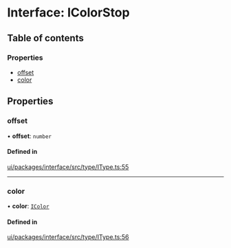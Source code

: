 # Interface: IColorStop

## Table of contents

### Properties

- [offset](IColorStop.md#offset)
- [color](IColorStop.md#color)

## Properties

### offset

• **offset**: `number`

#### Defined in

[ui/packages/interface/src/type/IType.ts:55](https://github.com/leaferjs/leafer-ui/blob/d1253e2/packages/interface/src/type/IType.ts#L55)

___

### color

• **color**: [`IColor`](../modules.md#icolor)

#### Defined in

[ui/packages/interface/src/type/IType.ts:56](https://github.com/leaferjs/leafer-ui/blob/d1253e2/packages/interface/src/type/IType.ts#L56)
